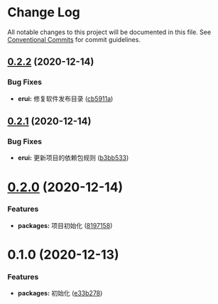 # Change Log

All notable changes to this project will be documented in this file.
See [Conventional Commits](https://conventionalcommits.org) for commit guidelines.

## [0.2.2](https://github.com/zwsf/erui/compare/erui@0.2.1...erui@0.2.2) (2020-12-14)


### Bug Fixes

* **erui:** 修复软件发布目录 ([cb5911a](https://github.com/zwsf/erui/commit/cb5911a64cf5805b56ed06fac8ff925eca9d7762))





## [0.2.1](https://github.com/zwsf/erui/compare/erui@0.2.0...erui@0.2.1) (2020-12-14)


### Bug Fixes

* **erui:** 更新项目的依赖包规则 ([b3bb533](https://github.com/zwsf/erui/commit/b3bb53311cb90a5c7ed0fefd4778b0dcc2914647))





# [0.2.0](https://github.com/zwsf/erui/compare/erui@0.1.0...erui@0.2.0) (2020-12-14)


### Features

* **packages:** 项目初始化 ([8197158](https://github.com/zwsf/erui/commit/81971584470d5d8006d22370368a32a1065bc65a))





# 0.1.0 (2020-12-13)


### Features

* **packages:** 初始化 ([e33b278](https://github.com/zwsf/erui/commit/e33b278b7fec2e62476558fa67342652f9add3d8))
